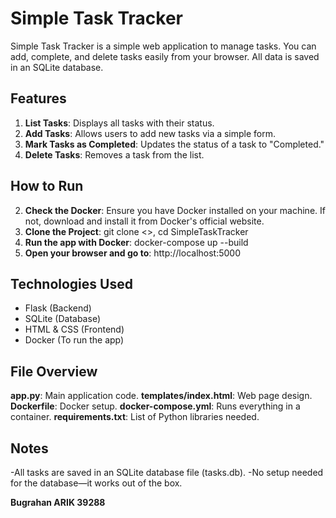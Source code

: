 # Simple Task Tracker

Simple Task Tracker is a simple web application to manage tasks. You can add, complete, and delete tasks easily from your browser.
All data is saved in an SQLite database.

## Features
1. **List Tasks**: Displays all tasks with their status.
2. **Add Tasks**: Allows users to add new tasks via a simple form.
3. **Mark Tasks as Completed**: Updates the status of a task to "Completed."
4. **Delete Tasks**: Removes a task from the list.

## How to Run
2. **Check the Docker**: Ensure you have Docker installed on your machine. If not, download and install it from Docker's official website.
2. **Clone the Project**: git clone <>, cd SimpleTaskTracker
3. **Run the app with Docker**: docker-compose up --build
4. **Open your browser and go to**: http://localhost:5000

## Technologies Used
- Flask (Backend)
- SQLite (Database)
- HTML & CSS (Frontend)
- Docker (To run the app)

## File Overview
**app.py**: Main application code.
**templates/index.html**: Web page design.
**Dockerfile**: Docker setup.
**docker-compose.yml**: Runs everything in a container.
**requirements.txt**: List of Python libraries needed.

## Notes
-All tasks are saved in an SQLite database file (tasks.db).
-No setup needed for the database—it works out of the box.


**Bugrahan ARIK  39288**